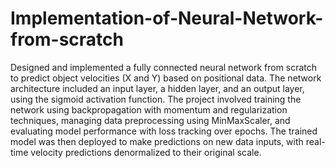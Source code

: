 # Implementation-of-Neural-Network-from-scratch

Designed and implemented a fully connected neural network from scratch to predict object velocities (X and Y) based on positional data. The network architecture included an input layer, a hidden layer, and an output layer, using the sigmoid activation function. The project involved training the network using backpropagation with momentum and regularization techniques, managing data preprocessing using MinMaxScaler, and evaluating model performance with loss tracking over epochs. The trained model was then deployed to make predictions on new data inputs, with real-time velocity predictions denormalized to their original scale.
